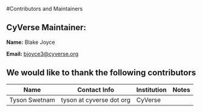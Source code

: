 #Contributors and Maintainers

## CyVerse Maintainer:

**Name:**
Blake Joyce

**Email:**
bjoyce3@cyverse.org

## We would like to thank the following contributors

|Name|Contact Info|Institution|Notes|
|----|------------|-----------|-----|
|Tyson Swetnam|tyson at cyverse dot org| CyVerse ||
